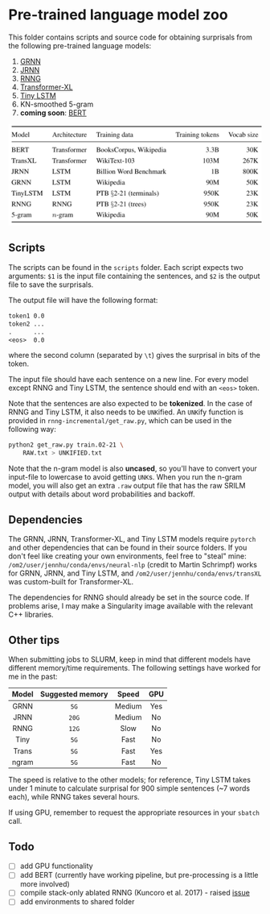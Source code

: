 # Pre-trained language model zoo

This folder contains scripts and source code for obtaining surprisals 
from the following pre-trained language models:

1. [GRNN](https://github.com/facebookresearch/colorlessgreenRNNs)
2. [JRNN](https://github.com/tensorflow/models/tree/master/research/lm_1b)
3. [RNNG](https://github.com/clab/rnng)
4. [Transformer-XL](https://github.com/kimiyoung/transformer-xl)
5. [Tiny LSTM](https://github.com/pytorch/examples/tree/master/word_language_model)
6. KN-smoothed 5-gram
7. **coming soon**: [BERT](https://github.com/google-research/bert)

![models](models.png)

## Scripts

The scripts can be found in the `scripts` folder. Each script expects two arguments:
`$1` is the input file containing the sentences, and `$2` is the output file to save the surprisals.

The output file will have the following format:
```
token1 0.0
token2 ...
.      ...
<eos>  0.0
```
where the second column (separated by `\t`) gives the surprisal in bits of the token.

The input file should have each sentence on a new line. For every model except RNNG and Tiny LSTM,
the sentence should end with an `<eos>` token. 

Note that the sentences are also expected to be **tokenized**.
In the case of RNNG and Tiny LSTM, it also needs to be `UNK`ified. 
An `UNK`ify function is provided in `rnng-incremental/get_raw.py`, which
can be used in the following way:

```bash
python2 get_raw.py train.02-21 \
    RAW.txt > UNKIFIED.txt
```

Note that the n-gram model is also **uncased**, so you'll have to convert your
input-file to lowercase to avoid getting `UNK`s. When you run the n-gram model,
you will also get an extra `.raw` output file that has the raw SRILM output with
details about word probabilities and backoff.

## Dependencies

The GRNN, JRNN, Transformer-XL, and Tiny LSTM models require `pytorch` and other dependencies that can be found
in their source folders. If you don't feel like creating your own environments, feel free to "steal" mine:
`/om2/user/jennhu/conda/envs/neural-nlp` (credit to Martin Schrimpf) works for GRNN, JRNN, and Tiny LSTM, and
`/om2/user/jennhu/conda/envs/transXL` was custom-built for Transformer-XL.

The dependencies for RNNG should already be set in the source code. If problems arise, I may make
a Singularity image available with the relevant C++ libraries.

## Other tips

When submitting jobs to SLURM, keep in mind that different models have different memory/time
requirements. The following settings have worked for me in the past:

| Model | Suggested memory | Speed  | GPU |
| :---: | :--------------: | :----: | :-: |
| GRNN  | `5G`             | Medium | Yes |
| JRNN  | `20G`            | Medium | No  |
| RNNG  | `12G`            | Slow   | No  |
| Tiny  | `5G`             | Fast   | No  |
| Trans | `5G`             | Fast   | Yes |
| ngram | `5G`             | Fast   | No  |

The speed is relative to the other models; for reference, Tiny LSTM takes under 1 minute to calculate
surprisal for 900 simple sentences (~7 words each), while RNNG takes several hours. 

If using GPU, remember to request the appropriate resources in your `sbatch` call.

## Todo

- [ ] add GPU functionality
- [ ] add BERT (currently have working pipeline, but pre-processing is a little more involved)
- [ ] compile stack-only ablated RNNG (Kuncoro et al. 2017) - raised [issue](https://github.com/clab/rnng/issues/17)
- [ ] add environments to shared folder
